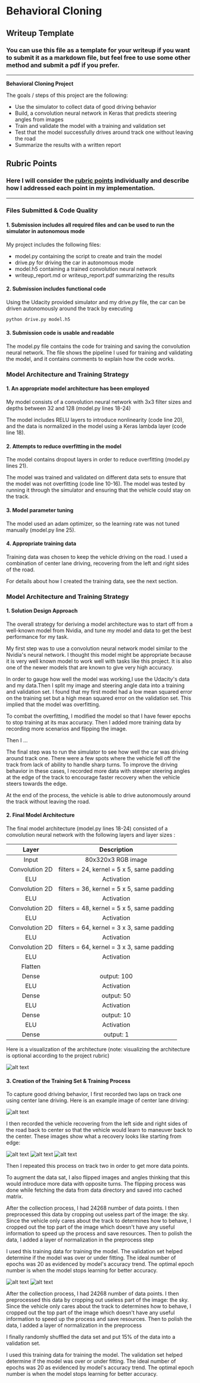 # **Behavioral Cloning** 

## Writeup Template

### You can use this file as a template for your writeup if you want to submit it as a markdown file, but feel free to use some other method and submit a pdf if you prefer.

---

**Behavioral Cloning Project**

The goals / steps of this project are the following:
* Use the simulator to collect data of good driving behavior
* Build, a convolution neural network in Keras that predicts steering angles from images
* Train and validate the model with a training and validation set
* Test that the model successfully drives around track one without leaving the road
* Summarize the results with a written report


[//]: # (Image References)

[image1]: ./examples/placeholder.png "Model Visualization"
[image2]: ./examples/placeholder.png "Grayscaling"
[image3]: ./examples/placeholder_small.png "Recovery Image"
[image4]: ./examples/placeholder_small.png "Recovery Image"
[image5]: ./examples/placeholder_small.png "Recovery Image"
[image6]: ./examples/placeholder_small.png "Normal Image"
[image7]: ./examples/placeholder_small.png "Flipped Image"

## Rubric Points
### Here I will consider the [rubric points](https://review.udacity.com/#!/rubrics/432/view) individually and describe how I addressed each point in my implementation.  

---
### Files Submitted & Code Quality

#### 1. Submission includes all required files and can be used to run the simulator in autonomous mode

My project includes the following files:
* model.py containing the script to create and train the model
* drive.py for driving the car in autonomous mode
* model.h5 containing a trained convolution neural network 
* writeup_report.md or writeup_report.pdf summarizing the results

#### 2. Submission includes functional code
Using the Udacity provided simulator and my drive.py file, the car can be driven autonomously around the track by executing 
```sh
python drive.py model.h5
```

#### 3. Submission code is usable and readable

The model.py file contains the code for training and saving the convolution neural network. The file shows the pipeline I used for training and validating the model, and it contains comments to explain how the code works.

### Model Architecture and Training Strategy

#### 1. An appropriate model architecture has been employed

My model consists of a convolution neural network with 3x3 filter sizes and depths between 32 and 128 (model.py lines 18-24) 

The model includes RELU layers to introduce nonlinearity (code line 20), and the data is normalized in the model using a Keras lambda layer (code line 18). 

#### 2. Attempts to reduce overfitting in the model

The model contains dropout layers in order to reduce overfitting (model.py lines 21). 

The model was trained and validated on different data sets to ensure that the model was not overfitting (code line 10-16). The model was tested by running it through the simulator and ensuring that the vehicle could stay on the track.

#### 3. Model parameter tuning

The model used an adam optimizer, so the learning rate was not tuned manually (model.py line 25).

#### 4. Appropriate training data

Training data was chosen to keep the vehicle driving on the road. I used a combination of center lane driving, recovering from the left and right sides of the road.

For details about how I created the training data, see the next section. 

### Model Architecture and Training Strategy

#### 1. Solution Design Approach

The overall strategy for deriving a model architecture was to start off from a well-known model from Nvidia, and tune my model and data to get the best performance for my task.

My first step was to use a convolution neural network model similar to the Nvidia's neural network. I thought this model might be appropriate because it is very well known model to work well with tasks like this project. It is also one of the newer models that are known to give very high accuracy.

In order to gauge how well the model was working,I use the Udacity's data and my data.Then I split my image and steering angle data into a training and validation set. I found that my first model had a low mean squared error on the training set but a high mean squared error on the validation set. This implied that the model was overfitting. 

To combat the overfitting, I modified the model so that I have fewer epochs to stop training at its max accuracy. Then I added more training data by recording more scenarios and flipping the image.

Then I ... 

The final step was to run the simulator to see how well the car was driving around track one. There were a few spots where the vehicle fell off the track from lack of ability to handle sharp turns. To improve the driving behavior in these cases, I recorded more data with steeper steering angles at the edge of the track to encourage faster recovery when the vehicle steers towards the edge.

At the end of the process, the vehicle is able to drive autonomously around the track without leaving the road.

#### 2. Final Model Architecture

The final model architecture (model.py lines 18-24) consisted of a convolution neural network with the following layers and layer sizes :

| Layer         		|     Description	       						| 
|:---------------------:|:---------------------------------------------:| 
| Input         		| 80x320x3 RGB image							| 
| Convolution 2D     	| filters = 24, kernel = 5 x 5, same padding	|
| ELU					| Activation									|
| Convolution 2D     	| filters = 36, kernel = 5 x 5, same padding	|
| ELU					| Activation									|
| Convolution 2D     	| filters = 48, kernel = 5 x 5, same padding	|
| ELU					| Activation									|
| Convolution 2D     	| filters = 64, kernel = 3 x 3, same padding	|
| ELU					| Activation									|
| Convolution 2D     	| filters = 64, kernel = 3 x 3, same padding	|
| ELU					| Activation									|
| Flatten				| 												|
| Dense					| output: 100									|
| ELU					| Activation   									|
| Dense					| output: 50									|
| ELU					| Activation   									|
| Dense					| output: 10									|
| ELU					| Activation   									|
| Dense					| output: 1										|

Here is a visualization of the architecture (note: visualizing the architecture is optional according to the project rubric)

![alt text][image1]

#### 3. Creation of the Training Set & Training Process

To capture good driving behavior, I first recorded two laps on track one using center lane driving. Here is an example image of center lane driving:

![alt text][image2]

I then recorded the vehicle recovering from the left side and right sides of the road back to center so that the vehicle would learn to maneuver back to the center. These images show what a recovery looks like starting from edge:

![alt text][image3]
![alt text][image4]
![alt text][image5]

Then I repeated this process on track two in order to get more data points.

To augment the data sat, I also flipped images and angles thinking that this would introduce more data with opposite turns. The flipping process was done while fetching the data from data directory and saved into cached matrix.

After the collection process, I had 24268 number of data points. I then preprocessed this data by cropping out useless part of the image: the sky. Since the vehicle only cares about the track to determines how to behave, I cropped out the top part of the image which doesn't have any useful information to speed up the process and save resources. Then to polish the data, I added a layer of normalization in the preprocess step

I used this training data for training the model. The validation set helped determine if the model was over or under fitting. The ideal number of epochs was 20 as evidenced by model's accuracy trend. The optimal epoch number is when the model stops learning for better accuracy.

![alt text][image6]
![alt text][image7]


After the collection process, I had 24268 number of data points. I then preprocessed this data by cropping out useless part of the image: the sky. Since the vehicle only cares about the track to determines how to behave, I cropped out the top part of the image which doesn't have any useful information to speed up the process and save resources. Then to polish the data, I added a layer of normalization in the preprocess


I finally randomly shuffled the data set and put 15% of the data into a validation set. 

I used this training data for training the model. The validation set helped determine if the model was over or under fitting. The ideal number of epochs was 20 as evidenced by model's accuracy trend. The optimal epoch number is when the model stops learning for better accuracy.
